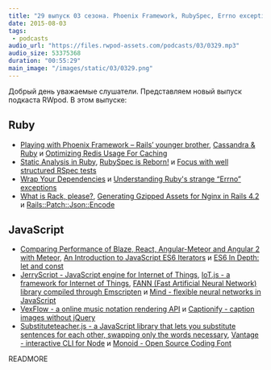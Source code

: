 ```yaml
---
title: "29 выпуск 03 сезона. Phoenix Framework, RubySpec, Errno exceptions, JerryScript, FANN, Mind, VexFlow, Monoid и прочее"
date: 2015-08-03
tags:
 - podcasts
audio_url: "https://files.rwpod-assets.com/podcasts/03/0329.mp3"
audio_size: 53375368
duration: "00:55:29"
main_image: "/images/static/03/0329.png"
---
```


Добрый день уважаемые слушатели. Представляем новый выпуск подкаста RWpod. В этом выпуске:

## Ruby

 - [Playing with Phoenix Framework – Rails’ younger brother](http://blog.elpassion.com/playing-with-phoenix-framework-rails-younger-brother/), [Cassandra & Ruby](http://lucasnogueira.me/en/Cassandra-&-Ruby/) и [Optimizing Redis Usage For Caching](http://sorentwo.com/2015/07/27/optimizing-redis-usage-for-caching.html)
 - [Static Analysis in Ruby](http://www.blackbytes.info/2015/08/static-analysis-in-ruby/), [RubySpec is Reborn!](http://eregon.github.io/rubyspec/2015/07/29/rubyspec-is-reborn.html) и [Focus with well structured RSpec tests](https://www.madetech.com/news/focus-with-well-structured-rspec-tests)
 - [Wrap Your Dependencies](http://www.markphelps.me/2015/07/30/wrap-your-dependencies.html) и [Understanding Ruby's strange “Errno” exceptions](http://blog.honeybadger.io/understanding-rubys-strange-errno-exceptions/)
 - [What is Rack, please?](http://southdesign.de/blog/rack.html), [Generating Gzipped Assets for Nginx in Rails 4.2](https://mattbrictson.com/gzipped-assets-nginx-rails-42) и [Rails::Patch::Json::Encode](https://github.com/GoodLife/rails-patch-json-encode)

## JavaScript

 - [Comparing Performance of Blaze, React, Angular-Meteor and Angular 2 with Meteor](http://info.meteor.com/blog/comparing-performance-of-blaze-react-angular-meteor-and-angular-2-with-meteor), [An Introduction to JavaScript ES6 Iterators](https://strongloop.com/strongblog/introduction-to-es6-iterators/) и [ES6 In Depth: let and const](https://hacks.mozilla.org/2015/07/es6-in-depth-let-and-const/)
 - [JerryScript - JavaScript engine for Internet of Things](http://samsung.github.io/jerryscript/), [IoT.js - a framework for Internet of Things](https://samsung.github.io/iotjs/), [FANN (Fast Artificial Neural Network) library compiled through Emscripten](https://github.com/louisstow/fann.js/) и [Mind - flexible neural networks in JavaScript](http://www.mindjs.net/)
 - [VexFlow - a online music notation rendering API](http://www.vexflow.com/) и [Captionify - caption images without jQuery](http://bolatovumar.github.io/captionify/)
 - [Substituteteacher.js - a JavaScript library that lets you substitute sentences for each other, swapping only the words necessary](http://danrschlosser.github.io/substituteteacher.js/), [Vantage - interactive CLI for Node](https://github.com/dthree/vantage/) и [Monoid - Open Source Coding Font](http://larsenwork.com/monoid/)


READMORE

